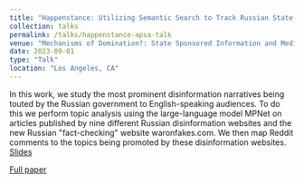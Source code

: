 ```yaml
---
title: "Happenstance: Utilizing Semantic Search to Track Russian State Media Narratives about the Russo-Ukrainian War On Reddit"
collection: talks
permalink: /talks/happenstance-apsa-talk
venue: "Mechanisms of Domination?: State Sponsored Information and Media Ecosystems at 119th American Political Science Association Annual Meeting"
date: 2023-09-01
type: "Talk"
location: "Los Angeles, CA"
---
```


In this work, we study the most prominent disinformation narratives being touted by the Russian government to English-speaking audiences. To do this we perform topic analysis using the large-language model MPNet on articles published by nine different Russian disinformation websites and the new Russian "fact-checking" website waronfakes.com. We then map Reddit comments to the topics being promoted by these disinformation websites.
[Slides](https://www.hanshanley.com/files/Happenstance-APSA-1.pdf)

[Full paper](https://www.hanshanley.com/files/happenstance.pdf)

